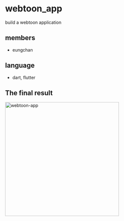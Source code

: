 # webtoon_app
build a webtoon application

## members
+ eungchan
## language
+ dart, flutter
## The final result
<img width="368" alt="webtoon-app" src="https://github.com/yeschan119/webtoon_app/assets/83147205/72623251-0627-4d31-8bb7-6657c7035499">
